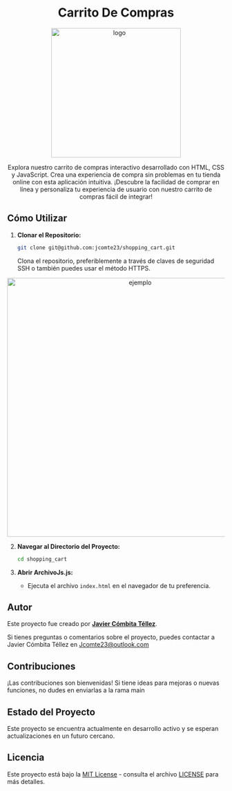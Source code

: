 <h1 align="center">Carrito De Compras</h1>

<p align="center"><img src="https://th.bing.com/th/id/R.e3339e159c402aa2492d7996564cf257?rik=iZ1MReYgSJghGQ&riu=http%3a%2f%2fpages.amot.in.th%2fadmin%2fuploadfiles%2ffiles%2fts_3d57d2ba27.png&ehk=aAHw%2bw0hrOlD0o6iUFeLhwSvseNZ%2bFlq3Wp00Gcg0yY%3d&risl=&pid=ImgRaw&r=0" width="300" alt="logo"></p>

<p align="center">Explora nuestro carrito de compras interactivo desarrollado con HTML, CSS y JavaScript. Crea una experiencia de compra sin problemas en tu tienda online con esta aplicación intuitiva. ¡Descubre la facilidad de comprar en línea y personaliza tu experiencia de usuario con nuestro carrito de compras fácil de integrar!</p>

## Cómo Utilizar

1. **Clonar el Repositorio:**
   ```bash
   git clone git@github.com:jcomte23/shopping_cart.git
   ```
   Clona el repositorio, preferiblemente a través de claves de seguridad SSH o también puedes usar el método HTTPS.

<p align="center"><img src="https://happygitwithr.com/img/github-https-or-ssh-url-annotated.png" width="600" alt="ejemplo"></p>

2. **Navegar al Directorio del Proyecto:**

   ```bash
   cd shopping_cart
   ```

3. **Abrir ArchivoJs.js:**
   - Ejecuta el archivo ```index.html``` en el navegador de tu preferencia.

## Autor

Este proyecto fue creado por **[Javier Cómbita Téllez](https://javiercombita.com/)**.

Si tienes preguntas o comentarios sobre el proyecto, puedes contactar a Javier Cómbita Téllez en <a href="mailto:jcomte23@outlook.com" target="_blank">Jcomte23@outlook.com</a>

## Contribuciones

¡Las contribuciones son bienvenidas! Si tiene ideas para mejoras o nuevas funciones, no dudes en enviarlas a la rama main

## Estado del Proyecto

Este proyecto se encuentra actualmente en desarrollo activo y se esperan actualizaciones en un futuro cercano.

## Licencia

Este proyecto está bajo la [MIT License](LICENSE) - consulta el archivo [LICENSE](LICENSE) para más detalles.
